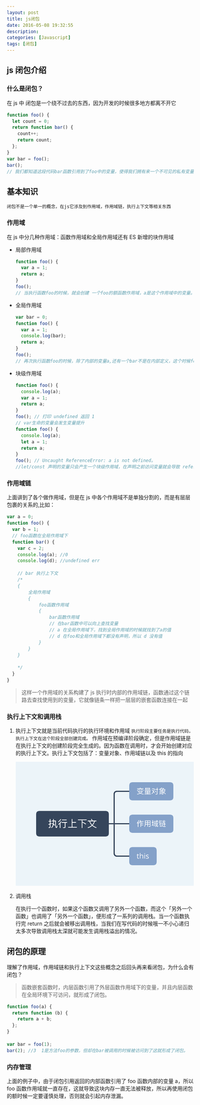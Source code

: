 ```yaml
---
layout: post
title: js闭包
date: 2016-05-08 19:32:55
description:
categories: [Javascript]
tags: [闭包]
---
```


## js 闭包介绍

### 什么是闭包？

在 js 中 闭包是一个绕不过去的东西，因为开发的时候很多地方都离不开它

```js
function foo() {
  let count = 0;
  return function bar() {
    count++;
    return count;
  };
}
var bar = foo();
bar();
// 我们都知道这段代码bar函数引用到了foo中的变量，使得我们拥有来一个不可见的私有变量。
```

## 基本知识

    闭包不是一个单一的概念，在js它涉及到作用域，作用域链，执行上下文等相关东西

### 作用域

在 js 中分几种作用域：函数作用域和全局作用域还有 ES 新增的块作用域

- 局部作用域

  ```js
  function foo() {
    var a = 1;
    return a;
  }
  foo();
  // 当执行函数foo的时候，就会创建 一个foo的额函数作用域，a是这个作用域中的变量。a只能在foo内部被访问到
  ```

- 全局作用域

  ```js
  var bar = 0;
  function foo() {
    var a = 1;
    console.log(bar);
    return a;
  }
  foo();
  // 再次执行函数foo的时候，除了内部的变量a,还有一个bar不是在内部定义，这个时候foo就会向外寻找这个变量，因此可以在全局作用域中找到bar
  ```

- 块级作用域

  ```js
  function foo() {
    console.log(a);
    var a = 1;
    return a;
  }
  foo(); // 打印 undefined 返回 1
  // var生命的变量会发生变量提升
  function foo() {
    console.log(a);
    let a = 1;
    return a;
  }
  foo(); // Uncaught ReferenceError: a is not defined。
  //let/const 声明的变量只会产生一个块级作用域，在声明之前访问变量就会导致 referenceError
  ```

### 作用域链

上面讲到了各个做作用域，但是在 js 中各个作用域不是单独分割的，而是有层层包裹的关系的,比如：

```js
var a = 0;
function foo() {
  var b = 1;
  // foo函数在全局作用域下
  function bar() {
    var c = 2;
    console.log(a); //0
    console.log(d); //undefined err

    // bar 执行上下文
    /*
    {
        全局作用域
        {
            foo函数作用域
            {
                bar函数作用域
                // 在bar函数中可以向上查找变量
                // a 在全局作用域下，找到全局作用域的时候就找到了a的值
                // d 在foo和全局作用域下都没有声明，所以 d 没有值
            }
        }
    }

    */
  }
}
```

> 这样一个作用域的关系构建了 js 执行时内部的作用域链，函数通过这个链路去查找使用到的变量，它就像链条一样把一层层的嵌套函数连接在一起

### 执行上下文和调用栈

1. 执行上下文就是当前代码执行的执行环境和作用域
   `执行阶段主要任务是执行代码，执行上下文在这个阶段全部创建完成。`
   作用域在预编译阶段确定，但是作用域链是在执行上下文的创建阶段完全生成的。因为函数在调用时，才会开始创建对应的执行上下文。执行上下文包括了：变量对象、作用域链以及 this 的指向

   ![执行上下文](/assets/images/2016/runtimeenv.png)

2. 调用栈

   在执行一个函数时，如果这个函数又调用了另外一个函数，而这个「另外一个函数」也调用了「另外一个函数」，便形成了一系列的调用栈。当一个函数执行完 return 之后就会被移出调用栈，当我们在写代码的时候哦一不小心递归太多次导致调用栈太深就可能发生调用栈溢出的情况。

## 闭包的原理

理解了作用域，作用域链和执行上下文这些概念之后回头再来看闭包，为什么会有闭包？

> 函数嵌套函数时，内层函数引用了外层函数作用域下的变量，并且内层函数在全局环境下可访问，就形成了闭包。

```js
function foo(a) {
  return function (b) {
    return a + b;
  };
}

var bar = foo(1);
bar(2); //3  1是方法foo的参数，但却在bar被调用的时候被访问到了这就形成了闭包。
```

### 内存管理

上面的例子中，由于闭包引用返回的内部函数引用了 foo 函数内部的变量 a，所以 foo 函数作用域就一直存在，这就导致这块内存一直无法被释放，所以再使用闭包的额时候一定要谨慎处理，否则就会引起内存泄漏。

